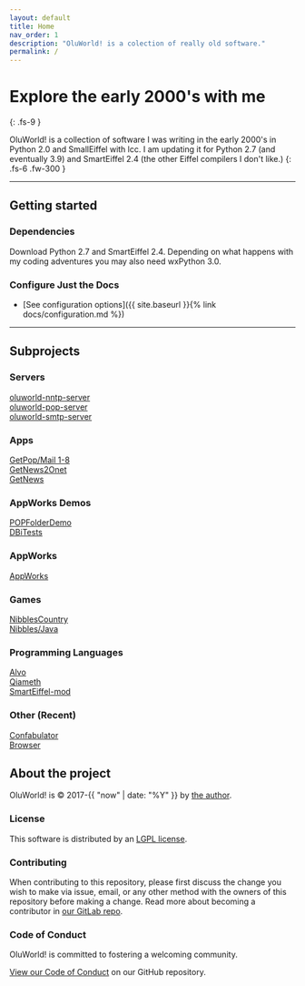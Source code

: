 ```yaml
---
layout: default
title: Home
nav_order: 1
description: "OluWorld! is a colection of really old software."
permalink: /
---
```


# Explore the early 2000's with me
{: .fs-9 }

OluWorld! is a collection of software I was writing in the early 2000's in Python 2.0 and SmallEiffel with lcc.  I am updating it for Python 2.7 (and eventually 3.9) and SmartEiffel 2.4 (the other Eiffel compilers I don't like.)
{: .fs-6 .fw-300 }

---

## Getting started

### Dependencies

Download Python 2.7 and SmartEiffel 2.4.  Depending on what happens with my coding adventures you may also need wxPython 3.0.

### Configure Just the Docs

- [See configuration options]({{ site.baseurl }}{% link docs/configuration.md %})

---

## Subprojects

### Servers

[oluworld-nntp-server](https://gitlab.com/oluworld/oluworld-nntp-server) <br/>
[oluworld-pop-server](https://gitlab.com/oluworld/oluworld-pop-server) <br/>
[oluworld-smtp-server](https://gitlab.com/oluworld/oluworld-smtp-server)

### Apps

[GetPop/Mail 1-8](https://gitlab.com/oluworld/getpop) <br/>
[GetNews2Onet](https://gitlab.com/oluworld/getnews2onet) <br/>
[GetNews](https://gitlab.com/oluworld/getnews)

### AppWorks Demos

[POPFolderDemo](https://gitlab.com/oluworld/popfolderdemo) <br/>
[DBiTests](https://gitlab.com/oluworld/dbitests)

### AppWorks

[AppWorks](https://gitlab.com/oluworld/appworks)

### Games

[NibblesCountry](https://gitlab.com/oluworld/nibblescountry) <br/>
[Nibbles/Java](https://gitlab.com/oluworld/nibbles-j)

### Programming Languages

[Alvo](https://gitlab.com/oluworld/alvo-j) <br/>
[Qiameth](https://gitlab.com/oluworld/qiameth) <br/>
[SmartEiffel-mod](https://gitlab.com/oluworld/smarteiffel-mod) <br/>

### Other (Recent)

[Confabulator](https://gitlab.com/oluworld/confabulator) <br/>
[Browser](https://gitlab.com/oluworld/browser)

## About the project

OluWorld! is &copy; 2017-{{ "now" | date: "%Y" }} by [the author](mailto:oluoluolu-REMOVE@protonmail.com).

### License

This software is distributed by an [LGPL license](https://gitlab.com/oluworld/oluworld.github.io/tree/master/LICENSE.LGPL).

### Contributing

When contributing to this repository, please first discuss the change you wish to make via issue,
email, or any other method with the owners of this repository before making a change. Read more 
about becoming a contributor in [our GitLab repo](https://github.com/pmarsceill/just-the-docs#contributing).

### Code of Conduct

OluWorld! is committed to fostering a welcoming community.

[View our Code of Conduct](https://github.com/pmarsceill/just-the-docs/tree/master/CODE_OF_CONDUCT.md) on our GitHub repository.
